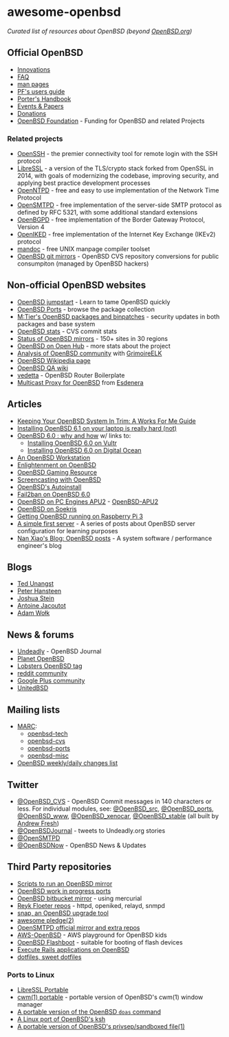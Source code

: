 # awesome-openbsd

*Curated list of resources about OpenBSD (beyond [OpenBSD.org](https://openbsd.org/))*

## Official OpenBSD

* [Innovations](https://www.openbsd.org/innovations.html)
* [FAQ](https://openbsd.org/faq/)
* [man pages](http://man.openbsd.org/)
* [PF's users guide](https://www.openbsd.org/faq/pf/)
* [Porter's Handbook](https://www.openbsd.org/faq/ports/)
* [Events & Papers](https://www.openbsd.org/events.html)
* [Donations](https://www.openbsd.org/donations.html)
* [OpenBSD Foundation](http://www.openbsdfoundation.org/) - Funding for OpenBSD and related Projects

### Related projects

* [OpenSSH](http://www.openssh.com/) - the premier connectivity tool for remote login with the SSH protocol
* [LibreSSL](http://www.libressl.org/) - a version of the TLS/crypto stack forked from OpenSSL in 2014, with goals of modernizing the codebase, improving security, and applying best practice development processes
* [OpenNTPD](http://www.openntpd.org/) - free and easy to use implementation of the Network Time Protocol
* [OpenSMTPD](https://www.opensmtpd.org/) - free implementation of the server-side SMTP protocol as defined by RFC 5321, with some additional standard extensions
* [OpenBGPD](http://www.openbgpd.org/) - free implementation of the Border Gateway Protocol, Version 4
* [OpenIKED](http://www.openiked.org/) - free implementation of the Internet Key Exchange (IKEv2) protocol
* [mandoc](http://mdocml.bsd.lv/) - free UNIX manpage compiler toolset
* [OpenBSD git mirrors](https://github.com/openbsd/) - OpenBSD CVS repository conversions for public consumpiton (managed by OpenBSD hackers)

## Non-official OpenBSD websites

* [OpenBSD jumpstart](http://www.openbsdjumpstart.org/) - Learn to tame OpenBSD quickly
* [OpenBSD Ports](http://www.openports.se/) - browse the package collection
* [M:Tier's OpenBSD packages and binpatches](https://stable.mtier.org/) - security updates in both packages and base system
* [OpenBSD stats](http://www.oxide.org/cvs) - CVS commit stats
* [Status of OpenBSD mirrors](http://spacehopper.org/mirmon/top.html) - 150+ sites in 30 regions
* [OpenBSD on Open Hub](https://www.openhub.net/p/openbsd) - more stats about the project
* [Analysis of OpenBSD community](https://github.com/ligurio/openbsd-metrics) with [GrimoireELK](https://github.com/grimoirelab/GrimoireELK)
* [OpenBSD Wikipedia page](https://en.wikipedia.org/wiki/OpenBSD)
* [OpenBSD QA wiki](https://github.com/ligurio/openbsd-tests/wiki)
* [vedetta](https://github.com/vedetta-com/vedetta) - OpenBSD Router Boilerplate
* [Multicast Proxy for OpenBSD](https://github.com/Esdenera/mcast-proxy) from [Esdenera](https://www.esdenera.com/)

## Articles

* [Keeping Your OpenBSD System In Trim: A Works For Me Guide](http://bsdly.blogspot.com/2012/07/keeping-your-openbsd-system-in-trim.html)
* [Installing OpenBSD 6.1 on your laptop is really hard (not)](http://sohcahtoa.org.uk/openbsd.html)
* [OpenBSD 6.0 : why and how](https://sivers.org/openbsd) w/ links to:
  * [Installing OpenBSD 6.0 on Vultr](https://sivers.org/file/OpenBSD-v.html)
  * [Installing OpenBSD 6.0 on Digital Ocean](https://sivers.org/file/OpenBSD-d.html)
* [An OpenBSD Workstation](http://eradman.com/posts/openbsd-workstation.html)
* [Enlightenment on OpenBSD](http://enform.haxlab.org/)
* [OpenBSD Gaming Resource](http://satterly.neocities.org/openbsd_games.html)
* [Screencasting with OpenBSD](http://eradman.com/posts/screencasting.html)
* [OpenBSD's Autoinstall](http://eradman.com/posts/autoinstall-openbsd.html)
* [Fail2ban on OpenBSD 6.0](http://blog.gordonturner.ca/2016/11/20/fail2ban-on-openbsd-6-0/)
* [OpenBSD on PC Engines APU2](https://github.com/elad/openbsd-apu2) - [OpenBSD-APU2](https://github.com/northox/openbsd-apu2)
* [OpenBSD on Soekris](http://wiki.soekris.info/Installing_OpenBSD)
* [Getting OpenBSD running on Raspberry Pi 3](http://undeadly.org/cgi?action=article&sid=20170409123528)
* [A simple first server](http://blog.hermes-technology.de/openbsd/server/2017/06/06/a-first-server.html) - A series of posts about OpenBSD server configuration for learning purposes
* [Nan Xiao's Blog: OpenBSD posts](http://nanxiao.me/en/tag/openbsd/) - A system software / performance engineer's blog
 
## Blogs

* [Ted Unangst](http://www.tedunangst.com/flak/)
* [Peter Hansteen](https://bsdly.blogspot.com)
* [Joshua Stein](https://jcs.org/)
* [Antoine Jacoutot](https://www.bsdfrog.org/)
* [Adam Wołk](https://blog.tintagel.pl/)

## News & forums

* [Undeadly](http://undeadly.org/) - OpenBSD Journal
* [Planet OpenBSD](http://openbsdnow.org/)
* [Lobsters OpenBSD tag](https://lobste.rs/t/openbsd)
* [reddit community](http://reddit.com/r/openbsd/)
* [Google Plus community](https://plus.google.com/communities/113634135604793474364)
* [UnitedBSD](https://unitedbsd.com/c/openbsd)

## Mailing lists

* [MARC](https://marc.info/):
  * [openbsd-tech](http://marc.info/?l=openbsd-tech)
  * [openbsd-cvs](http://marc.info/?l=openbsd-cvs)
  * [openbsd-ports](http://marc.info/?l=openbsd-ports)
  * [openbsd-misc](http://marc.info/?l=openbsd-misc)
* [OpenBSD weekly/daily changes list](http://www.squish.net/log/openbsd-source-changes/)

## Twitter

* [@OpenBSD_CVS](https://twitter.com/OpenBSD_CVS) - OpenBSD Commit messages in 140 characters or less. For individual modules, see: [@OpenBSD_src](https://twitter.com/OpenBSD_src), [@OpenBSD_ports](https://twitter.com/OpenBSD_ports), [@OpenBSD_www](https://twitter.com/OpenBSD_www), [@OpenBSD_xenocar](https://twitter.com/OpenBSD_xenocar), [@OpenBSD_stable](https://twitter.com/OpenBSD_stable) (all built by [Andrew Fresh](https://twitter.com/afresh1))
* [@OpenBSDJournal](https://twitter.com/openbsdjournal) - tweets to Undeadly.org stories
* [@OpenSMTPD](https://twitter.com/opensmtpd)
* [@OpenBSDNow](https://twitter.com/openbsdnow) - OpenBSD News & Updates

## Third Party repositories

* [Scripts to run an OpenBSD mirror](https://github.com/bluhm/mirror-openbsd)
* [OpenBSD work in progress ports](https://github.com/jasperla/openbsd-wip)
* [OpenBSD bitbucket mirror](https://bitbucket.org/braindamaged/openbsd-src) - using mercurial
* [Reyk Floeter repos](https://github.com/reyk) - httpd, openiked, relayd, snmpd
* [snap, an OpenBSD upgrade tool](https://github.com/qbit/snap)
* [awesome pledge(2)](https://github.com/PeterTonoli/awesome-pledge)
* [OpenSMTPD official mirror and extra repos](https://github.com/opensmtpd)
* [AWS-OpenBSD](https://github.com/ajacoutot/aws-openbsd) - AWS playground for OpenBSD kids
* [OpenBSD Flashboot](https://github.com/kirei/flashboot) - suitable for booting of flash devices
* [Execute Rails applications on OpenBSD](https://github.com/wesley974/railsonopenbsd)
* [dotfiles, sweet dotfiles](https://github.com/unbalancedparentheses/dotfiles)

### Ports to Linux

* [LibreSSL Portable](https://github.com/libressl-portable/portable)
* [cwm(1) portable](https://github.com/chneukirchen/cwm) - portable version of OpenBSD's cwm(1) window manager
* [A portable version of the OpenBSD `doas` command](https://github.com/Duncaen/OpenDoas)
* [A Linux port of OpenBSD's ksh](https://github.com/dimkr/loksh)
* [A portable version of OpenBSD's privsep/sandboxed file(1)](https://github.com/brynet/file)
